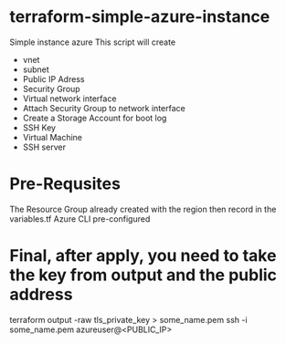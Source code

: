 # terraform-simple-azure-instance
Simple instance azure
This script will create 
- vnet
- subnet
- Public IP Adress
- Security Group
- Virtual network interface
- Attach Security Group to network interface
- Create a Storage Account for boot log
- SSH Key
- Virtual Machine
- SSH server

# Pre-Requsites
The Resource Group already created with the region then record in the variables.tf 
Azure CLI pre-configured

# Final, after apply, you need to take the key from output and the public address
terraform output -raw tls_private_key > some_name.pem
ssh -i some_name.pem azureuser@<PUBLIC_IP>